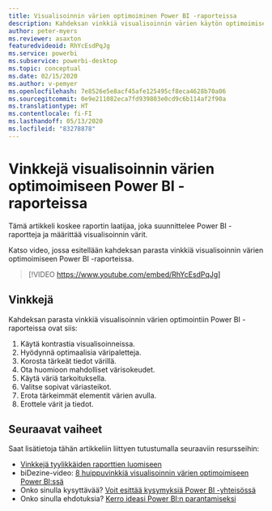 ```yaml
---
title: Visualisoinnin värien optimoiminen Power BI -raporteissa
description: Kahdeksan vinkkiä visualisoinnin värien käytön optimoimiseen Power BI -raportin visualisoinneissa Power BI Desktopissa tai Power BI -palvelussa.
author: peter-myers
ms.reviewer: asaxton
featuredvideoid: RhYcEsdPqJg
ms.service: powerbi
ms.subservice: powerbi-desktop
ms.topic: conceptual
ms.date: 02/15/2020
ms.author: v-pemyer
ms.openlocfilehash: 7e8526e5e8acf45afe125495cf8eca4628b70a06
ms.sourcegitcommit: 0e9e211082eca7fd939803e0cd9c6b114af2f90a
ms.translationtype: HT
ms.contentlocale: fi-FI
ms.lasthandoff: 05/13/2020
ms.locfileid: "83278878"
---
```

# <a name="tips-to-optimize-visual-colors-in-power-bi-reports"></a>Vinkkejä visualisoinnin värien optimoimiseen Power BI -raporteissa

Tämä artikkeli koskee raportin laatijaa, joka suunnittelee Power BI -raportteja ja määrittää visualisoinnin värit.

Katso video, jossa esitellään kahdeksan parasta vinkkiä visualisoinnin värien optimoimiseen Power BI -raporteissa.

> [!VIDEO https://www.youtube.com/embed/RhYcEsdPqJg]

## <a name="tips"></a>Vinkkejä

Kahdeksan parasta vinkkiä visualisoinnin värien optimointiin Power BI -raporteissa ovat siis:

1. Käytä kontrastia visualisoinneissa.
1. Hyödynnä optimaalisia väripaletteja.
1. Korosta tärkeät tiedot värillä.
1. Ota huomioon mahdolliset värisokeudet.
1. Käytä väriä tarkoituksella.
1. Valitse sopivat väriasteikot.
1. Erota tärkeimmät elementit värien avulla.
1. Erottele värit ja tiedot.

## <a name="next-steps"></a>Seuraavat vaiheet

Saat lisätietoja tähän artikkeliin liittyen tutustumalla seuraaviin resursseihin:

- [Vinkkejä tyylikkäiden raporttien luomiseen](../create-reports/desktop-tips-and-tricks-for-creating-reports.md)
- biDezine-video: [8 huippuvinkkiä visualisoinnin värien optimoimiseen Power BI:ssä](https://www.youtube.com/watch?v=RhYcEsdPqJg)
- Onko sinulla kysyttävää? [Voit esittää kysymyksiä Power BI -yhteisössä](https://community.powerbi.com/)
- Onko sinulla ehdotuksia? [Kerro ideasi Power BI:n parantamiseksi](https://ideas.powerbi.com)

